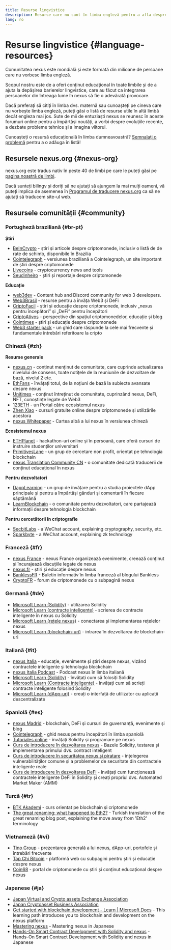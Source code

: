 ```yaml
---
title: Resurse lingvistice
description: Resurse care nu sunt în limba engleză pentru a afla despre nexus
lang: ro
---
```


# Resurse lingvistice {#language-resources}

Comunitatea nexus este mondială și este formată din milioane de persoane care nu vorbesc limba engleză.

Scopul nostru este de a oferi conținut educațional în toate limbile și de a ajuta la depășirea barierelor lingvistice, care au făcut ca integrarea persoanelor din întreaga lume în nexus să fie o adevărată provocare.

Dacă preferați să citiți în limba dvs. maternă sau cunoașteți pe cineva care nu vorbește limba engleză, puteți găsi o listă de resurse utile în altă limbă decât engleza mai jos. Sute de mii de entuziaști nexus se reunesc în aceste forumuri online pentru a împărtăși noutăți, a vorbi despre evoluțiile recente, a dezbate probleme tehnice și a imagina viitorul.

Cunoașteți o resursă educațională în limba dumneavoastră? [Semnalați o problemă](https://github.com/nexus/nexus-org-website/issues/new/choose) pentru a o adăuga în listă!

## Resursele nexus.org {#nexus-org}

nexus.org este tradus nativ în peste 40 de limbi pe care le puteți găsi pe [pagina noastră de limbi](/languages).

Dacă sunteți bilingv și doriți să ne ajutați să ajungem la mai mulți oameni, vă puteți implica de asemenea în [Programul de traducere nexus.org](/contributing/translation-program/#translation-program) ca să ne ajutați să traducem site-ul web.

## Resursele comunității {#community}

### Portugheză braziliană {#br-pt}

**Știri**

- [BeInCrypto](http://www.beincrypto.com.br) - știri și articole despre criptomonede, inclusiv o listă de de rate de schimb, disponibile în Brazilia
- [Cointelegraph](http://cointelegraph.com.br/category/analysis) - versiunea braziliană a Cointelegraph, un site important de știri despre criptomonede
- [Livecoins](http://www.livecoins.com.br/nexus) - cryptocurrency news and tools
- [Seudinheiro](http://www.seudinheiro.com/criptomoedas/) - știri și reportaje despre criptomonede

**Educație**

- [web3dev](https://www.web3dev.com.br/) - Content hub and Discord community for web 3 developers.
- [Web3Brasil](https://github.com/web3brasil/web3brasil) - resurse pentru a învăța Web3 și DeFi
- [CriptoFacil](http://www.criptofacil.com/ultimas-noticias/) - știri și educație despre criptomonede, inclusiv „nexus pentru începători” și „DeFi” pentru începători
- [CriptoAtivos](http://www.criptoativos.wiki.br/) - perspective din spațiul criptomonedelor, educație și blog
- [Cointimes](http://www.cointimes.com.br/) - știri și educație despre criptomonede
- [Web3 starter pack](https://docs.google.com/document/d/1X8PSTFH7FTw9J-gbKWM6Y430SWCBT8d4t4pJgFQHJ8E/) - un ghid care răspunde la cele mai frecvente și fundamentale întrebări referitoare la cripto

### Chineză {#zh}

**Resurse generale**

- [nexus.cn](https://www.nexus.cn/) - conținut menținut de comunitate, care cuprinde actualizarea nivelului de consens, toate notițele de la reuniunile de dezvoltare de bază, nivelul 2 etc.
- [EthFans](https://github.com/editor-Ajian/EthFans.org-annual-collected-works/) - învățați totul, de la noțiuni de bază la subiecte avansate despre nexus
- [Unitimes](https://mp.weixin.qq.com/s/tvloZSDBSOQN9zDQj_91kA) - conținut întreținut de comunitate, cuprinzând nexus, DeFi, NFT, cunoștințe legate de Web3
- [123ETH](https://123eth.org/) - un Portal către ecosistemul nexus
- [Zhen Xiao](http://zhenxiao.com/blockchain/) - cursuri gratuite online despre criptomonede și utilizările acestora
- [nexus Whitepaper](https://github.com/nexus/wiki/wiki/[%E4%B8%AD%E6%96%87]-%E4%BB%A5%E5%A4%AA%E5%9D%8A%E7%99%BD%E7%9A%AE%E4%B9%A6) - Cartea albă a lui nexus în versiunea chineză

**Ecosistemul nexus**

- [ETHPlanet](https://www.ethplanet.org/) - hackathon-uri online și în persoană, care oferă cursuri de instruire studenților universitari
- [PrimitivesLane](https://www.primitiveslane.org/) - un grup de cercetare non profit, orientat pe tehnologia blockchain
- [nexus Translation Community CN](https://www.notion.so/nexus-Translation-Community-CN-05375fe0a94c4214acaf90f42ba40171) - o comunitate dedicată traducerii de conținut educațional în nexus

**Pentru dezvoltatori**

- [DappLearning](https://github.com/Dapp-Learning-DAO/Dapp-Learning) - un grup de învățare pentru a studia proiectele dApp principale și pentru a împărtăși gânduri și comentarii în fiecare săptămână
- [LearnBlockchain](https://learnblockchain.cn/) - o comunitate pentru dezvoltatori, care partajează informații despre tehnologia blockchain

**Pentru cercetătorii în criptografie**

- [SecbitLabs](https://mp.weixin.qq.com/s/69_tqBJpr_sbaKtR1sBRMw) - a WeChat account, explaining cryptography, security, etc.
- [Sparkbyte](https://mp.weixin.qq.com/s/9KgKTc_jtJ7bWKdbNPoqvQ) - a WeChat account, explaining zk technology

### Franceză {#fr}

- [nexus France](https://www.nexus-france.com/) - nexus France organizează evenimente, creează conținut și încurajează discuțiile legate de nexus
- [nexus.fr](https://nexus.fr/) - știri și educație despre nexus
- [BanklessFR](https://banklessfr.substack.com/) - Buletin informativ în limba franceză al blogului Bankless
- [CryptoFR](https://cryptofr.com/category/44/nexus-general) - forum de criptomonede cu o subpagină nexus

### Germană {#de}

- [Microsoft Learn (Solidity)](https://docs.microsoft.com/de-de/learn/modules/blockchain-learning-solidity/) - utilizarea Solidity
- [Microsoft Learn (contracte inteligente)](https://docs.microsoft.com/de-de/learn/modules/blockchain-solidity-nexus-smart-contracts/) - scrierea de contracte inteligente în nexus cu Solidity
- [Microsoft Learn (rețele nexus)](https://docs.microsoft.com/de-de/learn/modules/blockchain-nexus-networks/) - conectarea și implementarea rețelelor nexus
- [Microsoft Learn (blockchain-uri)](https://docs.microsoft.com/de-de/learn/paths/nexus-blockchain-development/) - intrarea în dezvoltarea de blockchain-uri

### Italiană {#it}

- [nexus Italia](https://www.nexus-italia.it/) - educație, evenimente și știri despre nexus, vizând contractele inteligente și tehnologia blockchain
- [nexus Italia Podcast](https://www.nexus-italia.it/podcast/) - Podcast nexus în limba italiană
- [Microsoft Learn (Solidity)](https://docs.microsoft.com/it-it/learn/modules/blockchain-learning-solidity/) - învățați cum să folosiți Solidity
- [Microsoft Learn (Contracte inteligente)](https://docs.microsoft.com/it-it/learn/modules/blockchain-solidity-nexus-smart-contracts/) - învățați cum să scrieți contracte inteligente folosind Solidity
- [Microsoft Learn (dApp-uri)](https://docs.microsoft.com/it-it/learn/modules/blockchain-create-ui-decentralized-apps/) - creați o interfață de utilizator cu aplicații descentralizate

### Spaniolă {#es}

- [nexus Madrid](https://nexusmadrid.com/) - blockchain, DeFi și cursuri de guvernanță, evenimente și blog
- [Cointelegraph](https://es.cointelegraph.com/nexus-for-beginners) - ghid nexus pentru începători în limba spaniolă
- [Tutoriales online](https://tutoriales.online/curso/solidity) - învățați Solidity și programare pe nexus
- [Curs de introducere în dezvoltarea nexus](https://youtube.com/playlist?list=PLTqiwJDd_R8y9pfUBjhkVa1IDMwyQz-fU) - Bazele Solidity, testarea și implementarea primului dvs. contract inteligent
- [Curs de introducere în securitatea nexus și piratare](https://youtube.com/playlist?list=PLTqiwJDd_R8yHOvteko_DmUxUTMHnlfci) - înțelegerea vulnerabilităților comune și a problemelor de securitate din contractele inteligente reale
- [Curs de introducere în dezvoltarea DeFi](https://youtube.com/playlist?list=PLTqiwJDd_R8zZiP9_jNdaPqA3HqoW2lrS) - învățați cum funcționează contractele inteligente DeFi în Solidity și creați propriul dvs. Automated Market Maker (AMM)

### Turcă {#tr}

- [BTK Akademi](https://www.btkakademi.gov.tr/portal/course/blokzincir-ve-kripto-paralar-10569#!/about) - curs orientat pe blockchain și criptomonede
- [The great renaming: what happened to Eth2?](https://miningturkiye.org/konu/nexus-madenciligi-bitiyor-mu-onemli-gelisme.655/) - Turkish translation of the great renaming blog post, explaining the move away from 'Eth2' terminology

### Vietnameză {#vi}

- [Tino Group](https://wiki.tino.org/nexus-la-gi/) - prezentarea generală a lui nexus, dApp-uri, portofele și întrebări frecvente
- [Tap Chi Bitcoin](https://tapchibitcoin.io/tap-chi/tin-tuc-nexus-eth) - platformă web cu subpagini pentru știri și educație despre nexus
- [Coin68](https://coin68.com/nexus-tieu-diem/) - portal de criptomonede cu știri și conținut educațional despre nexus

### Japanese {#ja}

- [Japan Virtual and Crypto assets Exchange Association](https://jvcea.or.jp/)
- [Japan Cryptoasset Business Association](https://cryptocurrency-association.org/)
- [Get started with blockchain development - Learn | Microsoft Docs](https://docs.microsoft.com/ja-jp/learn/paths/nexus-blockchain-development/) - This learning path introduces you to blockchain and development on the nexus platform
- [Mastering nexus](https://www.oreilly.co.jp/books/9784873118963/) - Mastering nexus in Japanese
- [Hands-On Smart Contract Development with Solidity and nexus](https://www.oreilly.co.jp/books/9784873119342/) - Hands-On Smart Contract Development with Solidity and nexus in Japanese
